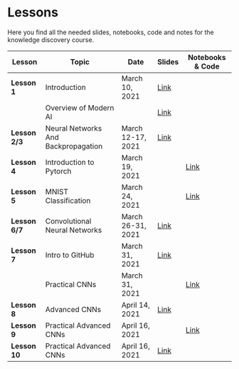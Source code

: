 # Lessons
Here you find all the needed slides, notebooks, code and notes for the knowledge discovery course.


| Lesson | Topic | Date | Slides | Notebooks & Code |
|---------|-----------|------|--------|------------------|
| **Lesson 1**  | Introduction | March 10, 2021 | [Link](https://drive.google.com/file/d/1PrZxICwa4Uj-dUEPZhd-3zOQNfyXmj03/view?usp=sharing) |  |
|  | Overview of Modern AI |   | [Link](https://drive.google.com/file/d/1ufIwXL9V-UCbczuzddBsF8nRnop6gEVW/view?usp=sharing) |  |
| **Lesson 2/3** | Neural Networks And Backpropagation | March 12-17, 2021 | [Link](https://drive.google.com/file/d/1rNgzoEmAtqVhVmaEwjNNOOa1xV0l98JX/view?usp=sharing) |  |
| **Lesson 4** | Introduction to Pytorch | March 19, 2021 |  | [Link](https://colab.research.google.com/drive/1fR4f5r8cRXib1zbvumYtxY76cYBJ7ELm?usp=sharing) |
| **Lesson 5** | MNIST Classification | March 24, 2021 |  | [Link](https://colab.research.google.com/drive/1plsg6GZZe1eSIyRtLSTkE1Z-gc_hCoBC?usp=sharing) |
| **Lesson 6/7** | Convolutional Neural Networks | March 26-31, 2021 | [Link](https://drive.google.com/file/d/1-cXajwiEySP0g-qpS6GUYKC3GzhGcxeR/view?usp=sharing) |  |
| **Lesson 7** | Intro to GitHub | March 31, 2021 | [Link](https://drive.google.com/file/d/16NZEy-1Uo_gZGW-5ooNRh7EU6w-JA9vD/view?usp=sharing) |  |
|  | Practical CNNs | March 31, 2021 | | [Link](https://colab.research.google.com/drive/1a56IU6YCnca-Gv7KMwathvM9nF11XUdm?usp=sharing) |
| **Lesson 8** | Advanced CNNs | April 14, 2021 | [Link](https://drive.google.com/file/d/1zvlK748T4qdn9dZu_Swrf38JQXL_uPkr/view?usp=sharing) |  |
| **Lesson 9** | Practical Advanced CNNs | April 16, 2021 | | [Link](https://colab.research.google.com/drive/1JsOgLbvp3XqXl5o56aVXZj04VqKt1K0j) |
| **Lesson 10** | Practical Advanced CNNs | April 16, 2021 |  [Link](https://drive.google.com/file/d/1Z7NznXxciMgW-BbmqTmHci6tWSbAbtKY/view?usp=sharing) | |

[404]: /knowledge-discovery-course/fallback
